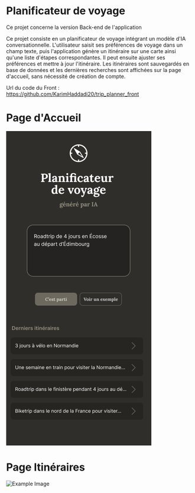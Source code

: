 # Planificateur de voyage

Ce projet concerne la version Back-end de l'application 

Ce projet consiste en un planificateur de voyage intégrant un modèle d'IA conversationnelle. L'utilisateur saisit ses préférences de voyage dans un champ texte, puis l'application génère un itinéraire sur une carte ainsi qu'une liste d'étapes correspondantes. Il peut ensuite ajuster ses préférences et mettre à jour l'itinéraire. Les itinéraires sont sauvegardés en base de données et les dernières recherches sont affichées sur la page d'accueil, sans nécessité de création de compte.

Url du code du Front : https://github.com/KarimHaddadi20/trip_planner_front

# Page d'Accueil

![Example Image](./img/Accueil-page.png "Example Image")


# Page Itinéraires 

![Example Image](./img/Itinéraire.png "Example Image")
